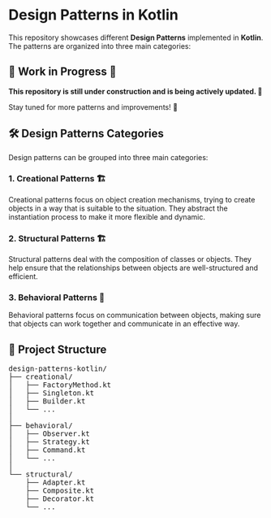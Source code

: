 <h1>Design Patterns in Kotlin</h1>
    <p>This repository showcases different <strong>Design Patterns</strong> implemented in <strong>Kotlin</strong>. The patterns are organized into three main categories:</p> 
<h2>🚧 Work in Progress 🚧</h2>
<p><strong>This repository is still under construction and is being actively updated. 🔨</strong></p>
<p>Stay tuned for more patterns and improvements! 🔄</p>
<h2>🛠 Design Patterns Categories</h2>
<p>Design patterns can be grouped into three main categories:</p>

<h3>1. Creational Patterns 🏗️</h3>
<p>Creational patterns focus on object creation mechanisms, trying to create objects in a way that is suitable to the situation. They abstract the instantiation process to make it more flexible and dynamic.</p>

<h3>2. Structural Patterns 🏗️</h3>
<p>Structural patterns deal with the composition of classes or objects. They help ensure that the relationships between objects are well-structured and efficient.</p>

<h3>3. Behavioral Patterns 🤖</h3>
<p>Behavioral patterns focus on communication between objects, making sure that objects can work together and communicate in an effective way.</p>
<h2>📂 Project Structure </h2>  
<pre>design-patterns-kotlin/
├── creational/
│   ├── FactoryMethod.kt        
│   ├── Singleton.kt            
│   ├── Builder.kt              
│   └── ...                     
│
├── behavioral/
│   ├── Observer.kt             
│   ├── Strategy.kt             
│   ├── Command.kt              
│   └── ...                     
│
└── structural/
    ├── Adapter.kt              
    ├── Composite.kt            
    ├── Decorator.kt          
    └── ...                     
    </pre>
